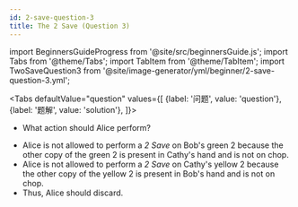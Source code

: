 ```yaml
---
id: 2-save-question-3
title: The 2 Save (Question 3)
---
```


import BeginnersGuideProgress from '@site/src/beginnersGuide.js';
import Tabs from '@theme/Tabs';
import TabItem from '@theme/TabItem';
import TwoSaveQuestion3 from '@site/image-generator/yml/beginner/2-save-question-3.yml';

<BeginnersGuideProgress id="2-save-question-3" />

<!-- lint disable no-undefined-references -->

<Tabs
  defaultValue="question"
  values={[
    {label: '问题', value: 'question'},
    {label: '题解', value: 'solution'},
  ]}>
<TabItem value="question">

- What action should Alice perform?

</TabItem>
<TabItem value="solution">

- Alice is not allowed to perform a *2 Save* on Bob's green 2 because the other copy of the green 2 is present in Cathy's hand and is not on chop.
- Alice is not allowed to perform a *2 Save* on Cathy's yellow 2 because the other copy of the yellow 2 is present in Bob's hand and is not on chop.
- Thus, Alice should discard.

</TabItem>
</Tabs>

<TwoSaveQuestion3 />
